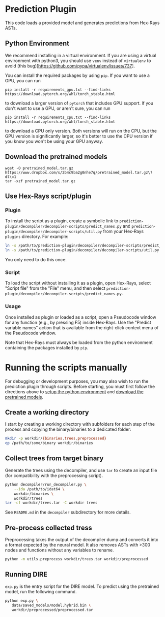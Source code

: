 # Prediction Plugin

This code loads a provided model and generates predictions from Hex-Rays ASTs.

## Python Environment

We recommend installing in a virtual environment.  If you are using
a virtual environment with python3, you should use `venv` instead of
`virtualenv` to avoid (this
bug)[https://github.com/pypa/virtualenv/issues/737].

You can install the required packages by using `pip`.  If you want to use a GPU, you can run
```
pip install -r requirements_gpu.txt --find-links https://download.pytorch.org/whl/torch_stable.html
```
to download a larger version of `pytorch` that includes GPU support.  If you don't want to use a GPU, or aren't sure, you can run
```
pip install -r requirements_cpu.txt --find-links https://download.pytorch.org/whl/torch_stable.html
```
to download a CPU only version.  Both versions will run on the CPU, but the GPU version is significantly larger, so it's better to use the CPU version if you know you won't be using your GPU anyway.

## Download the pretrained models

```
wget -O pretrained_model.tar.gz https://www.dropbox.com/s/2b4c9ba2g0nhe7q/pretrained_model.tar.gz\?dl\=1
tar -xzf pretrained_model.tar.gz
```

## Use Hex-Rays script/plugin

### Plugin

To install the script as a plugin, create a symbolic link to
`prediction-plugin/decompiler/decompiler-scripts/predict_names.py` and
`prediction-plugin/decompiler/decompiler-scripts/util.py` from your
Hex-Rays `plugins` directory.  For example:

```bash
ln -s /path/to/prediction-plugin/decompiler/decompiler-scripts/predict_names.py /path/to/idapro-7.5/plugins/predict_names.py
ln -s /path/to/prediction-plugin/decompiler/decompiler-scripts/util.py /path/to/idapro-7.5/plugins/util.py
```

You only need to do this once.

### Script

To load the script without installing it as a plugin, open Hex-Rays,
select "Script file" from the "File" menu, and then select
`prediction-plugin/decompiler/decompiler-scripts/predict_names.py`.

### Usage

Once installed as plugin or loaded as a script, open a Pseudocode
window for any function (e.g., by pressing F5) inside Hex-Rays.  Use
the "Predict variable names" action that is available from the
right-click context menu of the Pseudocode window.

Note that Hex-Rays must always be loaded from the python environment
containing the packages installed by `pip`.

# Running the scripts manually

For debugging or development purposes, you may also wish to run the
prediction plugin through scripts.  Before starting, you must first
follow the directions above to [setup the python
environment](#python-environment) and [download the pretrained
models](#download-the-pretrained-models).

## Create a working directory

I start by creating a working directory with subfolders for each step of the
process and copying the binary/binaries to a dedicated folder:

```bash
mkdir -p workdir/{binaries,trees,preprocessed}
cp /path/to/some/binary workdir/binaries
```

## Collect trees from target binary

Generate the trees using the decompiler, and use `tar` to create an input file (for
compatibility with the preprocessing script).

```bash
python decompiler/run_decompiler.py \
    --ida /path/to/idat64 \
    workdir/binaries \
    workdir/trees
tar -cf workdir/trees.tar -C workdir trees
```

See `README.md` in the `decompiler` subdirectory for more details.

## Pre-process collected tress

Preprocessing takes the output of the decompiler dump and converts it into a
format expected by the neural model. It also removes ASTs with >300 nodes and
functions without any variables to rename.

```bash
python -m utils.preprocess workdir/trees.tar workdir/preprocessed
```

## Running DIRE

`exp.py` is the entry script for the DIRE model.
To predict using the  pretrained model, run the following command.

 ```bash
python exp.py \
    data/saved_models/model.hybrid.bin \
    workdir/preprocessed/preprocessed.tar
```
